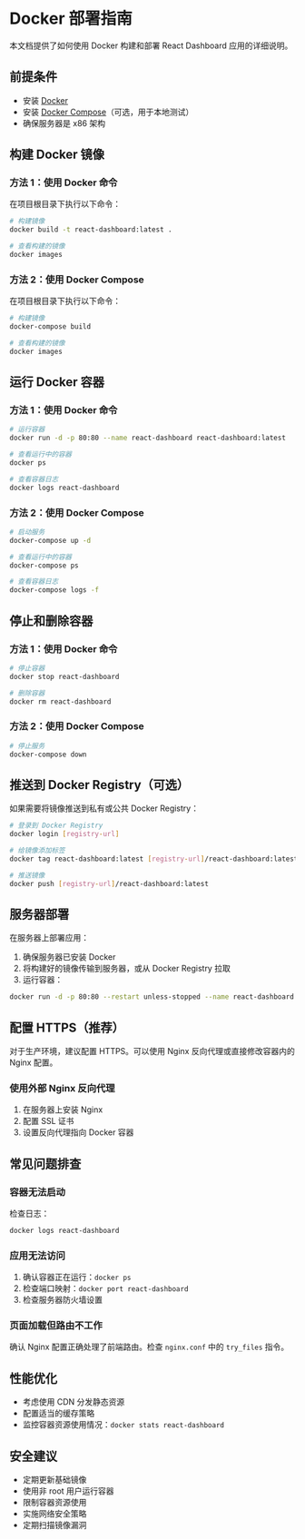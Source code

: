# Docker 部署指南

本文档提供了如何使用 Docker 构建和部署 React Dashboard 应用的详细说明。

## 前提条件

- 安装 [Docker](https://docs.docker.com/get-docker/)
- 安装 [Docker Compose](https://docs.docker.com/compose/install/)（可选，用于本地测试）
- 确保服务器是 x86 架构

## 构建 Docker 镜像

### 方法 1：使用 Docker 命令

在项目根目录下执行以下命令：

```bash
# 构建镜像
docker build -t react-dashboard:latest .

# 查看构建的镜像
docker images
```

### 方法 2：使用 Docker Compose

在项目根目录下执行以下命令：

```bash
# 构建镜像
docker-compose build

# 查看构建的镜像
docker images
```

## 运行 Docker 容器

### 方法 1：使用 Docker 命令

```bash
# 运行容器
docker run -d -p 80:80 --name react-dashboard react-dashboard:latest

# 查看运行中的容器
docker ps

# 查看容器日志
docker logs react-dashboard
```

### 方法 2：使用 Docker Compose

```bash
# 启动服务
docker-compose up -d

# 查看运行中的容器
docker-compose ps

# 查看容器日志
docker-compose logs -f
```

## 停止和删除容器

### 方法 1：使用 Docker 命令

```bash
# 停止容器
docker stop react-dashboard

# 删除容器
docker rm react-dashboard
```

### 方法 2：使用 Docker Compose

```bash
# 停止服务
docker-compose down
```

## 推送到 Docker Registry（可选）

如果需要将镜像推送到私有或公共 Docker Registry：

```bash
# 登录到 Docker Registry
docker login [registry-url]

# 给镜像添加标签
docker tag react-dashboard:latest [registry-url]/react-dashboard:latest

# 推送镜像
docker push [registry-url]/react-dashboard:latest
```

## 服务器部署

在服务器上部署应用：

1. 确保服务器已安装 Docker
2. 将构建好的镜像传输到服务器，或从 Docker Registry 拉取
3. 运行容器：

```bash
docker run -d -p 80:80 --restart unless-stopped --name react-dashboard react-dashboard:latest
```

## 配置 HTTPS（推荐）

对于生产环境，建议配置 HTTPS。可以使用 Nginx 反向代理或直接修改容器内的 Nginx 配置。

### 使用外部 Nginx 反向代理

1. 在服务器上安装 Nginx
2. 配置 SSL 证书
3. 设置反向代理指向 Docker 容器

## 常见问题排查

### 容器无法启动

检查日志：

```bash
docker logs react-dashboard
```

### 应用无法访问

1. 确认容器正在运行：`docker ps`
2. 检查端口映射：`docker port react-dashboard`
3. 检查服务器防火墙设置

### 页面加载但路由不工作

确认 Nginx 配置正确处理了前端路由。检查 `nginx.conf` 中的 `try_files` 指令。

## 性能优化

- 考虑使用 CDN 分发静态资源
- 配置适当的缓存策略
- 监控容器资源使用情况：`docker stats react-dashboard`

## 安全建议

- 定期更新基础镜像
- 使用非 root 用户运行容器
- 限制容器资源使用
- 实施网络安全策略
- 定期扫描镜像漏洞
